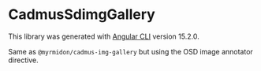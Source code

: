 # CadmusSdimgGallery

This library was generated with [Angular CLI](https://github.com/angular/angular-cli) version 15.2.0.

Same as `@myrmidon/cadmus-img-gallery` but using the OSD image annotator directive.
